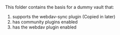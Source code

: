 This folder contains the basis for a dummy vault that:
1. supports the webdav-sync plugin (Copied in later)
2. has community plugins enabled
3. has the webdav plugin enabled
